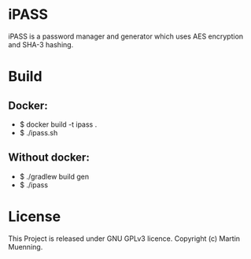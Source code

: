 # iPASS

iPASS is a password manager and generator which uses AES encryption and SHA-3 hashing.

# Build

## Docker:
- $ docker build -t ipass .
- $ ./ipass.sh

## Without docker:
- $ ./gradlew build gen
- $ ./ipass

# License
This Project is released under GNU GPLv3 licence. Copyright (c) Martin Muenning.